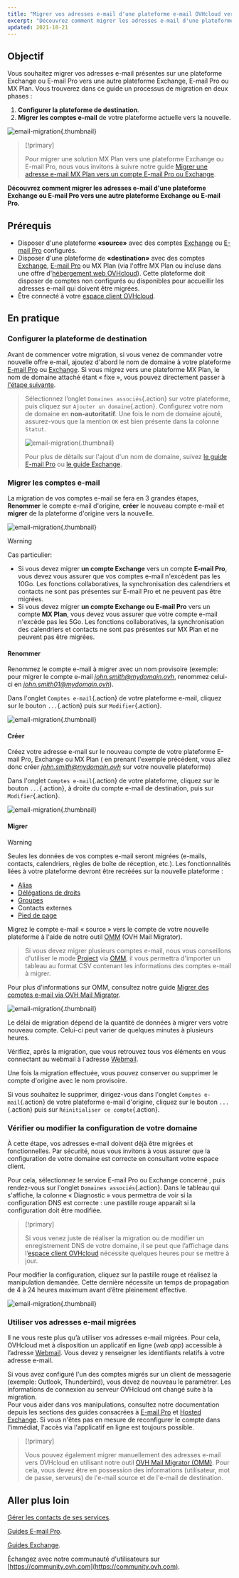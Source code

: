 ```yaml
---
title: "Migrer vos adresses e-mail d'une plateforme e-mail OVHcloud vers une autre"
excerpt: "Découvrez comment migrer les adresses e-mail d'une plateforme Exchange ou E-mail Pro vers une autre plateforme Exchange, E-mail Pro ou MX Plan"
updated: 2021-10-21
---
```


## Objectif

Vous souhaitez migrer vos adresses e-mail présentes sur une plateforme Exchange ou E-mail Pro vers une autre plateforme Exchange, E-mail Pro ou MX Plan. Vous trouverez dans ce guide un processus de migration en deux phases :

1. **Configurer la plateforme de destination**.
2. **Migrer les comptes e-mail** de votre plateforme actuelle vers la nouvelle.

![email-migration](images/migration_platform01.gif){.thumbnail}

> [!primary]
>
> Pour migrer une solution MX Plan vers une plateforme Exchange ou E-mail Pro, nous vous invitons à suivre notre guide [Migrer une adresse e-mail MX Plan vers un compte E-mail Pro ou Exchange](/pages/web_cloud/email_and_collaborative_solutions/migrating/migration_control_panel).
>

**Découvrez comment migrer les adresses e-mail d'une plateforme Exchange ou E-mail Pro vers une autre plateforme Exchange ou E-mail Pro.**

## Prérequis

- Disposer d'une plateforme **«source»** avec des comptes [Exchange](/links/web/emails-hosted-exchange) ou [E-mail Pro](/links/web/email-pro) configurés.
- Disposer d'une plateforme de **«destination»** avec des comptes [Exchange](/links/web/emails-hosted-exchange), [E-mail Pro](/links/web/email-pro) ou MX Plan (via l'offre MX Plan ou incluse dans une offre d'[hébergement web OVHcloud](/links/web/hosting)). Cette plateforme doit disposer de comptes non configurés ou disponibles pour accueillir les adresses e-mail qui doivent être migrées.
- Être connecté à votre [espace client OVHcloud](/links/manager).

## En pratique

### Configurer la plateforme de destination

Avant de commencer votre migration, si vous venez de commander votre nouvelle offre e-mail, ajoutez d'abord le nom de domaine à votre plateforme [E-mail Pro](/pages/web_cloud/email_and_collaborative_solutions/email_pro/first_config#etape-2-ajouter-votre-nom-de-domaine) ou [Exchange](/pages/web_cloud/email_and_collaborative_solutions/microsoft_exchange/exchange_adding_domain). Si vous migrez vers une plateforme MX Plan, le nom de domaine attaché étant « fixe », vous pouvez directement passer à [l'étape suivante](#accountsmigration).

> Sélectionnez l’onglet `Domaines associés`{.action} sur votre plateforme, puis cliquez sur `Ajouter un domaine`{.action}. Configurez votre nom de domaine en **non-autoritatif**. Une fois le nom de domaine ajouté, assurez-vous que la mention `OK` est bien présente dans la colonne `Statut`.
>
> ![email-migration](images/migration_platform02.png){.thumbnail}
>
> Pour plus de détails sur l'ajout d'un nom de domaine, suivez [le guide E-mail Pro](/pages/web_cloud/email_and_collaborative_solutions/email_pro/first_config#etape-2-ajouter-votre-nom-de-domaine) ou [le guide Exchange](/pages/web_cloud/email_and_collaborative_solutions/microsoft_exchange/exchange_adding_domain).

### Migrer les comptes e-mail <a name="accountsmigration"></a>

La migration de vos comptes e-mail se fera en 3 grandes étapes, **Renommer** le compte e-mail d'origine, **créer** le nouveau compte e-mail et **migrer** de la plateforme d'origine vers la nouvelle.

![email-migration](images/migration_platform03.gif){.thumbnail}

> [!warning]
>
> Cas particulier:
>
> - Si vous devez migrer **un compte Exchange** vers un compte **E-mail Pro**, vous devez vous assurer que vos comptes e-mail n'excèdent pas les 10Go. Les fonctions collaboratives, la synchronisation des calendriers et contacts  ne sont pas présentes sur E-mail Pro et ne peuvent pas être migrées.
> - Si vous devez migrer **un compte Exchange ou E-mail Pro** vers un compte **MX Plan**, vous devez vous assurer que votre compte e-mail n'excède pas les 5Go. Les fonctions collaboratives, la synchronisation des calendriers et contacts  ne sont pas présentes sur MX Plan et ne peuvent pas être migrées.

#### Renommer

Renommez le compte e-mail à migrer avec un nom provisoire (exemple: pour migrer le compte e-mail *john.smith@mydomain.ovh*, renommez celui-ci en *john.smith01@mydomain.ovh*).

Dans l'onglet `Comptes e-mail`{.action} de votre plateforme e-mail, cliquez sur le bouton `...`{.action} puis sur `Modifier`{.action}.

![email-migration](images/migration_platform04.png){.thumbnail}

#### Créer

Créez votre adresse e-mail sur le nouveau compte de votre plateforme E-mail Pro, Exchange ou MX Plan ( en prenant l'exemple précédent, vous allez donc créer *john.smith@mydomain.ovh* sur votre nouvelle plateforme)

Dans l'onglet `Comptes e-mail`{.action} de votre plateforme, cliquez sur le bouton `...`{.action}, à droite du compte e-mail de destination, puis sur `Modifier`{.action}.

![email-migration](images/migration_platform05.png){.thumbnail}

#### Migrer

> [!warning]
> 
> Seules les données de vos comptes e-mail seront migrées (e-mails, contacts, calendriers, règles de boîte de réception, etc.). Les fonctionnalités liées à votre plateforme devront être recréées sur la nouvelle plateforme :
>
> - [Alias](/pages/web_cloud/email_and_collaborative_solutions/common_email_features/feature_redirections) 
> - [Délégations de droits](/pages/web_cloud/email_and_collaborative_solutions/microsoft_exchange/feature_delegation) 
> - [Groupes](/pages/web_cloud/email_and_collaborative_solutions/microsoft_exchange/feature_groups)
> - Contacts externes
> - [Pied de page](/pages/web_cloud/email_and_collaborative_solutions/microsoft_exchange/feature_footers)

Migrez le compte e-mail « source » vers le compte de votre nouvelle plateforme à l'aide de notre outil [OMM](https://omm.ovh.net/) (OVH Mail Migrator).

> Si vous devez migrer plusieurs comptes e-mail, nous vous conseillons d'utiliser le mode [Project](/pages/web_cloud/email_and_collaborative_solutions/migrating/migration_omm#project) via [OMM](https://omm.ovh.net/Project/Create), il vous permettra d'importer un tableau au format CSV contenant les informations des comptes e-mail à migrer.

Pour plus d'informations sur OMM, consultez notre guide [Migrer des comptes e-mail via OVH Mail Migrator](/pages/web_cloud/email_and_collaborative_solutions/migrating/migration_omm).

![email-migration](images/migration_platform06.png){.thumbnail}

Le délai de migration dépend de la quantité de données à migrer vers votre nouveau compte. Celui-ci peut varier de quelques minutes à plusieurs heures.

Vérifiez, après la migration, que vous retrouvez tous vos éléments en vous connectant au webmail à l'adresse [Webmail](/links/web/email).

Une fois la migration effectuée, vous pouvez conserver ou supprimer le compte d'origine avec le nom provisoire.

Si vous souhaitez le supprimer, dirigez-vous dans l'onglet `Comptes e-mail`{.action} de votre plateforme e-mail d'origine, cliquez sur le bouton `...`{.action} puis sur `Réinitialiser ce compte`{.action}.

### Vérifier ou modifier la configuration de votre domaine

À cette étape, vos adresses e-mail doivent déjà être migrées et fonctionnelles. Par sécurité, nous vous invitons à vous assurer que la configuration de votre domaine est correcte en consultant votre espace client.

Pour cela, sélectionnez le service E-mail Pro ou Exchange concerné , puis rendez-vous sur l'onglet `Domaines associés`{.action}. Dans le tableau qui s'affiche, la colonne « Diagnostic » vous permettra de voir si la configuration DNS est correcte : une pastille rouge apparaît si la configuration doit être modifiée.

> [!primary]
>
> Si vous venez juste de réaliser la migration ou de modifier un enregistrement DNS de votre domaine, il se peut que l’affichage dans l’[espace client OVHcloud](/links/manager) nécessite quelques heures pour se mettre à jour.
>

Pour modifier la configuration, cliquez sur la pastille rouge et réalisez la manipulation demandée. Cette dernière nécessite un temps de propagation de 4 à 24 heures maximum avant d’être pleinement effective.

![email-migration](images/check_the_dns_records_associated_domains.png){.thumbnail}

### Utiliser vos adresses e-mail migrées

Il ne vous reste plus qu’à utiliser vos adresses e-mail migrées. Pour cela, OVHcloud met à disposition un applicatif en ligne (_web app_) accessible à l’adresse [Webmail](/links/web/email). Vous devez y renseigner les identifiants relatifs à votre adresse e-mail.

Si vous avez configuré l'un des comptes migrés sur un client de messagerie (exemple: Outlook, Thunderbird), vous devez de nouveau le paramétrer. Les informations de connexion au serveur OVHcloud ont changé suite à la migration.
<br>Pour vous aider dans vos manipulations, consultez notre documentation depuis les sections des guides consacrées à [E-mail Pro](/products/web-cloud-email-collaborative-solutions-email-pro) et [Hosted Exchange](/products/web-cloud-email-collaborative-solutions-microsoft-exchange). Si vous n'êtes pas en mesure de reconfigurer le compte dans l'immédiat, l'accès via l'applicatif en ligne est toujours possible.

> [!primary]
>
> Vous pouvez également migrer manuellement des adresses e-mail vers OVHcloud en utilisant notre outil [OVH Mail Migrator (OMM)](https://omm.ovh.net/). Pour cela, vous devez être en possession des informations (utilisateur, mot de passe, serveurs) de l'e-mail source et de l'e-mail de destination.
>

## Aller plus loin

[Gérer les contacts de ses services](/pages/account_and_service_management/account_information/managing_contacts).

[Guides E-mail Pro](/products/web-cloud-email-collaborative-solutions-email-pro).

[Guides Exchange](/products/web-cloud-email-collaborative-solutions-microsoft-exchange).

Échangez avec notre communauté d'utilisateurs sur [https://community.ovh.com](https://community.ovh.com).
